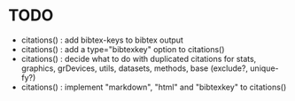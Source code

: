
# TODO 


- citations() : add bibtex-keys to bibtex output
- citations() : add a type="bibtexkey" option to citations()
- citations() : decide what to do with duplicated citations for stats, graphics, 
  grDevices, utils, datasets, methods, base (exclude?, unique-fy?)
- citations() : implement "markdown", "html" and "bibtexkey" to citations()
